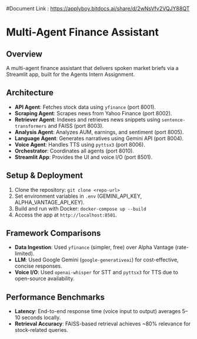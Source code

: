 
#Document Link : https://applyboy.bitdocs.ai/share/d/2wNsVfv2VQJY88QT





# Multi-Agent Finance Assistant

## Overview
A multi-agent finance assistant that delivers spoken market briefs via a Streamlit app, built for the Agents Intern Assignment.

## Architecture
- **API Agent**: Fetches stock data using `yfinance` (port 8001).
- **Scraping Agent**: Scrapes news from Yahoo Finance (port 8002).
- **Retriever Agent**: Indexes and retrieves news snippets using `sentence-transformers` and FAISS (port 8003).
- **Analysis Agent**: Analyzes AUM, earnings, and sentiment (port 8005).
- **Language Agent**: Generates narratives using Gemini API (port 8004).
- **Voice Agent**: Handles TTS using `pyttsx3` (port 8006).
- **Orchestrator**: Coordinates all agents (port 8010).
- **Streamlit App**: Provides the UI and voice I/O (port 8501).

## Setup & Deployment
1. Clone the repository: `git clone <repo-url>`
2. Set environment variables in `.env` (GEMINI_API_KEY, ALPHA_VANTAGE_API_KEY).
3. Build and run with Docker: `docker-compose up --build`
4. Access the app at `http://localhost:8501`.

## Framework Comparisons
- **Data Ingestion**: Used `yfinance` (simpler, free) over Alpha Vantage (rate-limited).
- **LLM**: Used Google Gemini (`google-generativeai`) for cost-effective, concise responses.
- **Voice I/O**: Used `openai-whisper` for STT and `pyttsx3` for TTS due to open-source availability.

## Performance Benchmarks
- **Latency**: End-to-end response time (voice input to output) averages 5–10 seconds locally.
- **Retrieval Accuracy**: FAISS-based retrieval achieves ~80% relevance for stock-related queries.
